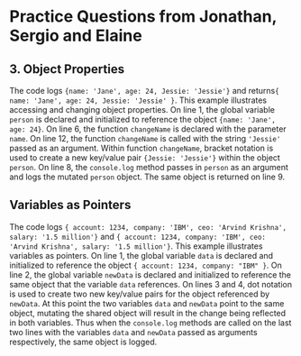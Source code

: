 # Practice Questions from Jonathan, Sergio and Elaine

## 3. Object Properties

The code logs `{name: 'Jane', age: 24, Jessie: 'Jessie'}` and returns`{ name: 'Jane', age: 24, Jessie: 'Jessie' }`. This example illustrates accessing and changing object properties. On line 1, the global variable `person` is declared and initialized to reference the object `{name: 'Jane', age: 24}`. On line 6, the function `changeName` is declared with the parameter `name`. On line 12, the function `changeName` is called with the string `'Jessie'` passed as an argument. Within function `changeName`, bracket notation is used to create a new key/value pair `{Jessie: 'Jessie'}` within the object `person`. On line 8, the `console.log` method passes in `person` as an argument and logs the mutated `person` object. The same object is returned on line 9.

## Variables as Pointers

The code logs `{ account: 1234, company: 'IBM', ceo: 'Arvind Krishna', salary: '1.5 million'}` and `{ account: 1234, company: 'IBM', ceo: 'Arvind Krishna', salary: '1.5 million'}`. This example illustrates variables as pointers. On line 1, the global variable `data` is declared and initialized to reference the object `{ account: 1234, company: "IBM" }`. On line 2, the global variable `newData` is declared and initialized to reference the same object that the variable `data` references. On lines 3 and 4, dot notation is used to create two new key/value pairs for the object referenced by `newData`. At this point the two variables `data` and `newData` point to the same object, mutating the shared object will result in the change being reflected in both variables. Thus when the `console.log` methods are called on the last two lines with the variables `data` and `newData` passed as arguments respectively, the same object is logged.
